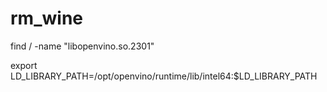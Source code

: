 # rm_wine

find / -name "libopenvino.so.2301"


export LD_LIBRARY_PATH=/opt/openvino/runtime/lib/intel64:$LD_LIBRARY_PATH
